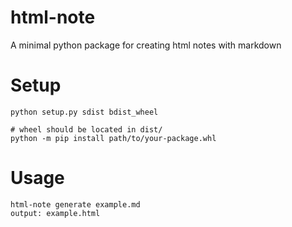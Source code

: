 # html-note

A minimal python package for creating html notes with markdown

# Setup

```
python setup.py sdist bdist_wheel

# wheel should be located in dist/
python -m pip install path/to/your-package.whl
```

# Usage

```
html-note generate example.md
output: example.html
```